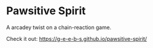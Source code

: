 # Pawsitive Spirit
A arcadey twist on a chain-reaction game.

Check it out: https://g-e-e-b-s.github.io/pawsitive-spirit/
